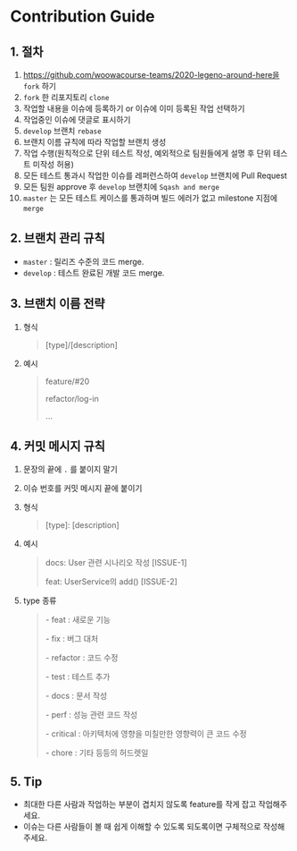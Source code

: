 # Contribution Guide

## 1. 절차

1. https://github.com/woowacourse-teams/2020-legeno-around-here을 `fork` 하기
2. `fork` 한 리포지토리 `clone`
3. 작업할 내용을 이슈에 등록하기 or 이슈에 이미 등록된 작업 선택하기
4. 작업중인 이슈에 댓글로 표시하기
5. `develop` 브랜치 `rebase`
6. 브랜치 이름 규칙에 따라 작업할 브랜치 생성
7. 작업 수행(원칙적으로 단위 테스트 작성, 예외적으로 팀원들에게 설명 후 단위 테스트 미작성 허용)
8. 모든 테스트 통과시 작업한 이슈를 레퍼런스하여 `develop` 브랜치에 Pull Request
9. 모든 팀원 approve 후 `develop` 브랜치에 `Sqash and merge`
10. `master` 는 모든 테스트 케이스를 통과하며 빌드 에러가 없고 milestone 지점에 `merge`

## 2. 브랜치 관리 규칙

- `master` : 릴리즈 수준의 코드 merge.
- `develop` : 테스트 완료된 개발 코드 merge.

## 3. 브랜치 이름 전략

1. 형식

   > [type]/[description]

2. 예시

   > feature/#20 
   >
   > refactor/log-in
   >
   > ...

## 4. 커밋 메시지 규칙

1. 문장의 끝에 `.` 를 붙이지 말기

2. 이슈 번호를 커밋 메시지 끝에 붙이기

3. 형식

   > \[type\]: [description]

4. 예시

   > docs: User 관련 시나리오 작성 [ISSUE-1]
   >
   > feat: UserService의 add() [ISSUE-2]

5. type 종류

   > \- feat : 새로운 기능
   >
   > \- fix : 버그 대처
   >
   > \- refactor : 코드 수정
   >
   > \- test : 테스트 추가
   >
   > \- docs : 문서 작성
   >
   > \- perf : 성능 관련 코드 작성
   >
   > \- critical : 아키텍처에 영향을 미칠만한 영향력이 큰 코드 수정
   >
   > \- chore : 기타 등등의 허드렛일

## 5. Tip

- 최대한 다른 사람과 작업하는 부분이 겹치지 않도록 feature를 작게 잡고 작업해주세요.
- 이슈는 다른 사람들이 볼 때 쉽게 이해할 수 있도록 되도록이면 구체적으로 작성해주세요.

